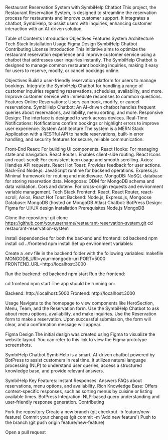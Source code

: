 Restaurant Reservation System with SymbiHelp Chatbot
This project, the Restaurant Reservation System, is designed to streamline the reservation process for restaurants and improve customer support. It integrates a chatbot, SymbiHelp, to assist users with inquiries, enhancing customer interaction with an AI-driven solution.

Table of Contents
Introduction
Objectives
Features
System Architecture
Tech Stack
Installation
Usage
Figma Design
SymbiHelp Chatbot
Contributing
License
Introduction
This initiative aims to optimize the restaurant reservation experience and improve customer service using a chatbot that addresses user inquiries instantly. The SymbiHelp Chatbot is designed to manage common restaurant booking inquiries, making it easy for users to reserve, modify, or cancel bookings online.

Objectives
Build a user-friendly reservation platform for users to manage bookings.
Integrate the SymbiHelp Chatbot for handling a range of customer inquiries regarding reservations, schedules, availability, and more.
Improve customer service with immediate responses to common questions.
Features
Online Reservations: Users can book, modify, or cancel reservations.
SymbiHelp Chatbot: An AI-driven chatbot handles frequent queries about reservations, availability, menu sorting, and more.
Responsive Design: The interface is designed to work across devices.
Real-Time Notifications: Notifications confirm bookings or highlight errors to improve user experience.
System Architecture
The system is a MERN Stack Application with a RESTful API to handle reservations, built-in error handling, and security features for secure, reliable communication.

Front-End
React: For building UI components.
React Hooks: For managing state and navigation.
React Router: Enables client-side routing.
React Icons and react-scroll: For consistent icon usage and smooth scrolling.
Axios: Handles API requests.
React Hot Toast: Provides feedback for user actions.
Back-End
Node.js: JavaScript runtime for backend operations.
Express.js: Minimal framework for routing and middleware.
MongoDB: NoSQL database for storing reservation data.
Mongoose: ODM for MongoDB schema and data validation.
Cors and dotenv: For cross-origin requests and environment variable management.
Tech Stack
Frontend: React, React Router, react-scroll, Axios, React Hot Toast
Backend: Node.js, Express.js, Mongoose
Database: MongoDB (hosted on MongoDB Atlas)
Chatbot: BotPress
Design: Figma for UI/UX design
Installation
Prerequisites
Node.js
MongoDB


Clone the repository:
git clone https://github.com/yourusername/restaurant-reservation-system.git
cd restaurant-reservation-system

Install dependencies for both the backend and frontend:
cd backend
npm install
cd ../frontend
npm install
Set up environment variables:

Create a .env file in the backend folder with the following variables:
makefile
MONGODB_URI=your-mongodb-uri
PORT=5000
FRONTEND_URL=http://localhost:3000

Run the backend:
cd backend
npm start
Run the frontend:

cd frontend
npm start
The app should be running on:

Backend: http://localhost:5000
Frontend: http://localhost:3000

Usage
Navigate to the homepage to view components like HeroSection, Menu, Team, and the Reservation form.
Use the SymbiHelp Chatbot to ask about menu options, availability, and make inquiries.
Use the Reservation form to make a reservation. Upon successful submission, the form will clear, and a confirmation message will appear.

Figma Design
The initial design was created using Figma to visualize the website layout. You can refer to this link to view the Figma prototype screenshots.

SymbiHelp Chatbot
SymbiHelp is a smart, AI-driven chatbot powered by BotPress to assist customers in real time. It utilizes natural language processing (NLP) to understand user queries, access a structured knowledge base, and provide relevant answers.

SymbiHelp Key Features:
Instant Responses: Answers FAQs about reservations, menu options, and availability.
Rich Knowledge Base: Offers context-specific responses, such as sorting menus by cuisine or listing available times.
BotPress Integration: NLP-based query understanding and user-friendly response generation.
Contributing

Fork the repository
Create a new branch (git checkout -b feature/new-feature)
Commit your changes (git commit -m 'Add new feature')
Push to the branch (git push origin feature/new-feature)

Open a pull request
